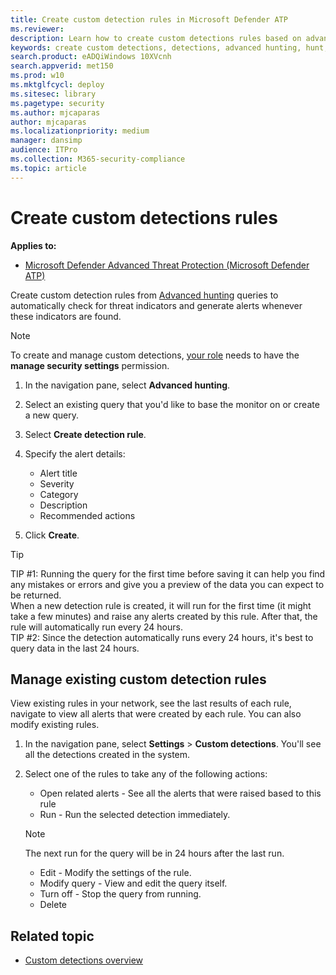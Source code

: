 ```yaml
---
title: Create custom detection rules in Microsoft Defender ATP
ms.reviewer: 
description: Learn how to create custom detections rules based on advanced hunting queries
keywords: create custom detections, detections, advanced hunting, hunt, detect, query
search.product: eADQiWindows 10XVcnh
search.appverid: met150
ms.prod: w10
ms.mktglfcycl: deploy
ms.sitesec: library
ms.pagetype: security
ms.author: mjcaparas
author: mjcaparas
ms.localizationpriority: medium
manager: dansimp
audience: ITPro
ms.collection: M365-security-compliance 
ms.topic: article
---
```



# Create custom detections rules
**Applies to:**
- [Microsoft Defender Advanced Threat Protection (Microsoft Defender ATP)](https://go.microsoft.com/fwlink/p/?linkid=2069559)

Create custom detection rules from [Advanced hunting](overview-hunting.md) queries to automatically check for threat indicators and generate alerts whenever these indicators are found.

>[!NOTE]
>To create and manage custom detections, [your role](user-roles.md#create-roles-and-assign-the-role-to-an-azure-active-directory-group) needs to have the **manage security settings** permission.

1.	In the navigation pane, select **Advanced hunting**.

2.	Select an existing query that you'd like to base the monitor on or create a new query.

3.	Select **Create detection rule**.

4.	Specify the alert details:

    - Alert title
    - Severity
    - Category
    - Description
    - Recommended actions

5.	Click **Create**.

> [!TIP]
> TIP #1: Running the query for the first time before saving it can help you find any mistakes or errors and give you a preview of the data you can expect to be returned.<br>
> When a new detection rule is created, it will run for the first time (it might take a few minutes) and raise any alerts created by this rule. After that, the rule will automatically run every 24 hours. <br>
> TIP #2: Since the detection automatically runs every 24 hours, it's best to query data in the last 24 hours.

## Manage existing custom detection rules
View existing rules in your network, see the last results of each rule, navigate to view all alerts that were created by each rule. You can also modify existing rules.

1. In the navigation pane, select **Settings** > **Custom detections**. You'll see all the detections  created in the system.

2. Select one of the rules to take any of the following actions:
   - Open related alerts - See all the alerts that were raised based to this rule
   - Run - Run the selected detection immediately. 

   > [!NOTE]
   > The next run for the query will be in 24 hours after the last run.
    
   - Edit - Modify the settings of the rule.
   - Modify query - View and edit the query itself. 
   - Turn off - Stop the query from running.
   - Delete


## Related topic
- [Custom detections overview](overview-custom-detections.md)
